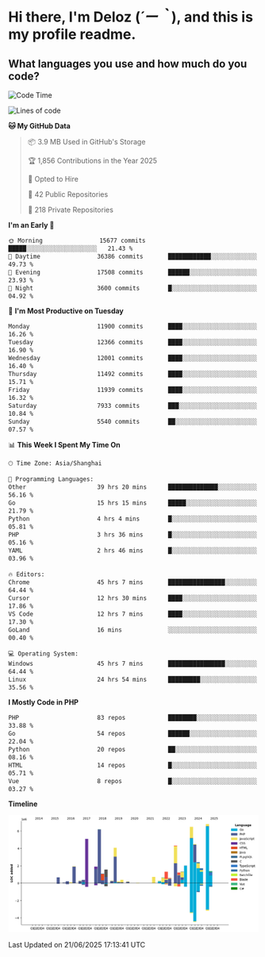 # **Hi there, I'm Deloz (*´ー｀*), and this is my profile readme.**

## **What languages you use and how much do you code?**

<!--START_SECTION:waka-->
![Code Time](http://img.shields.io/badge/Code%20Time-6%2C724%20hrs%202%20mins-blue)

![Lines of code](https://img.shields.io/badge/From%20Hello%20World%20I%27ve%20Written-59.9%20million%20lines%20of%20code-blue)

**🐱 My GitHub Data** 

> 📦 3.9 MB Used in GitHub's Storage 
 > 
> 🏆 1,856 Contributions in the Year 2025
 > 
> 💼 Opted to Hire
 > 
> 📜 42 Public Repositories 
 > 
> 🔑 218 Private Repositories 
 > 
**I'm an Early 🐤** 

```text
🌞 Morning                15677 commits       █████░░░░░░░░░░░░░░░░░░░░   21.43 % 
🌆 Daytime                36386 commits       ████████████░░░░░░░░░░░░░   49.73 % 
🌃 Evening                17508 commits       ██████░░░░░░░░░░░░░░░░░░░   23.93 % 
🌙 Night                  3600 commits        █░░░░░░░░░░░░░░░░░░░░░░░░   04.92 % 
```
📅 **I'm Most Productive on Tuesday** 

```text
Monday                   11900 commits       ████░░░░░░░░░░░░░░░░░░░░░   16.26 % 
Tuesday                  12366 commits       ████░░░░░░░░░░░░░░░░░░░░░   16.90 % 
Wednesday                12001 commits       ████░░░░░░░░░░░░░░░░░░░░░   16.40 % 
Thursday                 11492 commits       ████░░░░░░░░░░░░░░░░░░░░░   15.71 % 
Friday                   11939 commits       ████░░░░░░░░░░░░░░░░░░░░░   16.32 % 
Saturday                 7933 commits        ███░░░░░░░░░░░░░░░░░░░░░░   10.84 % 
Sunday                   5540 commits        ██░░░░░░░░░░░░░░░░░░░░░░░   07.57 % 
```


📊 **This Week I Spent My Time On** 

```text
🕑︎ Time Zone: Asia/Shanghai

💬 Programming Languages: 
Other                    39 hrs 20 mins      ██████████████░░░░░░░░░░░   56.16 % 
Go                       15 hrs 15 mins      █████░░░░░░░░░░░░░░░░░░░░   21.79 % 
Python                   4 hrs 4 mins        █░░░░░░░░░░░░░░░░░░░░░░░░   05.81 % 
PHP                      3 hrs 36 mins       █░░░░░░░░░░░░░░░░░░░░░░░░   05.16 % 
YAML                     2 hrs 46 mins       █░░░░░░░░░░░░░░░░░░░░░░░░   03.96 % 

🔥 Editors: 
Chrome                   45 hrs 7 mins       ████████████████░░░░░░░░░   64.44 % 
Cursor                   12 hrs 30 mins      ████░░░░░░░░░░░░░░░░░░░░░   17.86 % 
VS Code                  12 hrs 7 mins       ████░░░░░░░░░░░░░░░░░░░░░   17.30 % 
GoLand                   16 mins             ░░░░░░░░░░░░░░░░░░░░░░░░░   00.40 % 

💻 Operating System: 
Windows                  45 hrs 7 mins       ████████████████░░░░░░░░░   64.44 % 
Linux                    24 hrs 54 mins      █████████░░░░░░░░░░░░░░░░   35.56 % 
```

**I Mostly Code in PHP** 

```text
PHP                      83 repos            ████████░░░░░░░░░░░░░░░░░   33.88 % 
Go                       54 repos            ██████░░░░░░░░░░░░░░░░░░░   22.04 % 
Python                   20 repos            ██░░░░░░░░░░░░░░░░░░░░░░░   08.16 % 
HTML                     14 repos            █░░░░░░░░░░░░░░░░░░░░░░░░   05.71 % 
Vue                      8 repos             █░░░░░░░░░░░░░░░░░░░░░░░░   03.27 % 
```



**Timeline**

![Lines of Code chart](https://raw.githubusercontent.com/deloz/deloz/main/assets/bar_graph.png)


 Last Updated on 21/06/2025 17:13:41 UTC
<!--END_SECTION:waka-->
